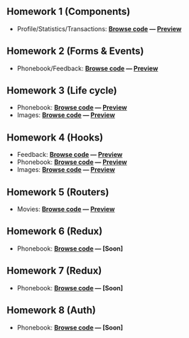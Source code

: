 ## Homework 1 (Components)
- Profile/Statistics/Transactions: **[Browse code](https://github.com/KAVASAKKI/react-js-homework/tree/01-components) — [Preview](https://components-01-profile.herokuapp.com/)**

## Homework 2 (Forms & Events)
- Phonebook/Feedback: **[Browse code](https://github.com/KAVASAKKI/react-js-homework/tree/02-forms-events) — [Preview](https://forms-events-02.herokuapp.com/)**

## Homework 3 (Life cycle)
- Phonebook: **[Browse code](https://github.com/KAVASAKKI/react-js-homework/tree/03-lifecycle) — [Preview](https://lifecycle-03.herokuapp.com/)** <br>
- Images: **[Browse code](https://github.com/KAVASAKKI/react-js-homework/tree/03-rest-api) — [Preview](https://images-03.herokuapp.com/)**

## Homework 4 (Hooks)
- Feedback: **[Browse code](https://github.com/KAVASAKKI/react-js-homework/tree/04-hooks-feedback) — [Preview](https://feedback-hooks-04.herokuapp.com/)** <br>
- Phonebook: **[Browse code](https://github.com/KAVASAKKI/react-js-homework/tree/04-phonebook-hooks) — [Preview](https://phonebook-hooks-04.herokuapp.com/)** <br>
- Images: **[Browse code](https://github.com/KAVASAKKI/react-js-homework/tree/04-images-hooks) — [Preview](https://images-hooks-04.herokuapp.com/)**

## Homework 5 (Routers)
- Movies: **[Browse code](https://github.com/KAVASAKKI/react-js-homework/tree/05-movies) — [Preview](https://05-movies-app.netlify.app/)**

## Homework 6 (Redux)
- Phonebook: **[Browse code](https://github.com/KAVASAKKI/react-js-homework/tree/06-phonebook-redux) — [Soon]**

## Homework 7 (Redux)
- Phonebook: **[Browse code](https://github.com/KAVASAKKI/react-js-homework/tree/07-phonebook) — [Soon]**

## Homework 8 (Auth)
- Phonebook: **[Browse code](https://github.com/KAVASAKKI/react-js-homework/tree/08-phonebook-auth) — [Soon]**
